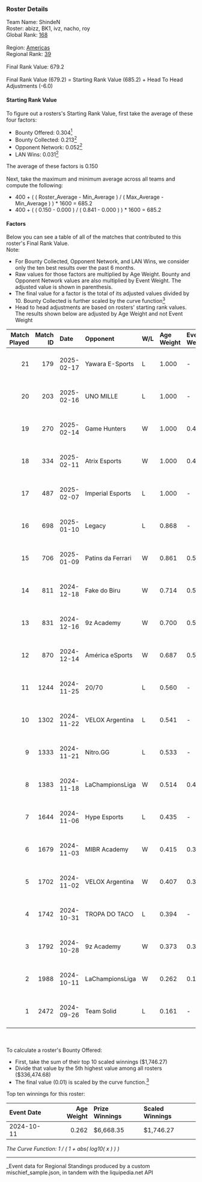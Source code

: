 ### Roster Details<br />
Team Name: ShindeN<br />
Roster: abizz, BK1, ivz, nacho, roy<br />
Global Rank: [168](../../standings_global_2025_03_01.md)<br />
<br />
Region: [Americas]( ../../standings_americas_2025_03_01.md)<br />
Regional Rank: [39]( ../../standings_americas_2025_03_01.md)<br />
<br />
Final Rank Value:  679.2<br />
<br />
Final Rank Value (679.2) = Starting Rank Value (685.2) + Head To Head Adjustments (-6.0)<br />

#### Starting Rank Value<br />
To figure out a rosters's Starting Rank Value, first take the average of these four factors:<br />
- Bounty Offered: 0.304[<sup>1</sup>](#table2)
- Bounty Collected: 0.213[<sup>2</sup>](#table1)
- Opponent Network: 0.052[<sup>2</sup>](#table1)
- LAN Wins: 0.031[<sup>2</sup>](#table1)

The average of these factors is 0.150<br />
<br />
Next, take the maximum and minimum average across all teams and compute the following:<br />
- 400 + ( ( Roster_Average - Min_Average ) / ( Max_Average - Min_Average ) ) * 1600 = 685.2
- 400 + ( ( 0.150 - 0.000 ) / ( 0.841 - 0.000 ) ) * 1600 = 685.2


#### Factors<br />
Below you can see a table of all of the matches that contributed to this roster's Final Rank Value.<br />
Note:<br />

- For Bounty Collected, Opponent Network, and LAN Wins, we consider only the ten best results over the past 6 months.
- Raw values for those factors are multiplied by Age Weight. Bounty and Opponent Network values are also multiplied by Event Weight. The adjusted value is shown in parenthesis.
- The final value for a factor is the total of its adjusted values divided by 10. Bounty Collected is further scaled by the curve function[<sup>3</sup>](#curveFunction)
- Head to head adjustments are based on rosters' starting rank values. The results shown below are adjusted by Age Weight and not Event Weight
<span id="table1"></span><br />


| Match Played | Match ID | Date       | Opponent          | W/L | Age Weight | Event Weight | Bounty Collected | Opponent Network | LAN Wins  | H2H Adj. | Roster                           |
| -: | -: | :- | :- | :- | :- | :- | :- | :- | :- | -: | :- |
|           21 |      179 | 2025-02-17 | Yawara E-Sports   | L   | 1.000      | -            | -                | -                | -         |   -16.71 | abizz, BK1, ivz, nacho, roy      |
|           20 |      203 | 2025-02-16 | UNO MILLE         | L   | 1.000      | -            | -                | -                | -         |   -14.21 | abizz, BK1, ivz, nacho, roy      |
|           19 |      270 | 2025-02-14 | Game Hunters      | W   | 1.000      | 0.484        | 0.001 (0.000)    | 0.302 (0.146)    | 0 (0.000) |    13.81 | abizz, BK1, ivz, nacho, roy      |
|           18 |      334 | 2025-02-11 | Atrix Esports     | W   | 1.000      | 0.484        | 0.001 (0.001)    | 0.037 (0.018)    | 0 (0.000) |    11.73 | abizz, BK1, ivz, nacho, roy      |
|           17 |      487 | 2025-02-07 | Imperial Esports  | L   | 1.000      | -            | -                | -                | -         |    -2.53 | abizz, BK1, ivz, nacho, roy      |
|           16 |      698 | 2025-01-10 | Legacy            | L   | 0.868      | -            | -                | -                | -         |    -4.38 | abizz, BK1, ivz, relentless, roy |
|           15 |      706 | 2025-01-09 | Patins da Ferrari | W   | 0.861      | 0.504        | 0.000 (0.000)    | 0.128 (0.055)    | 0 (0.000) |     8.77 | abizz, BK1, ivz, relentless, roy |
|           14 |      811 | 2024-12-18 | Fake do Biru      | W   | 0.714      | 0.514        | 0.000 (0.000)    | 0.194 (0.071)    | 0 (0.000) |     8.52 | abizz, BK1, ivz, relentless, roy |
|           13 |      831 | 2024-12-16 | 9z Academy        | W   | 0.700      | 0.515        | 0.000 (0.000)    | 0.210 (0.076)    | 0 (0.000) |     6.87 | abizz, BK1, ivz, relentless, roy |
|           12 |      870 | 2024-12-14 | América eSports   | W   | 0.687      | 0.517        | 0.000 (0.000)    | -                | 0 (0.000) |     3.98 | abizz, BK1, ivz, relentless, roy |
|           11 |     1244 | 2024-11-25 | 20/70             | L   | 0.560      | -            | -                | -                | -         |   -10.21 | abizz, BK1, ivz, relentless, roy |
|           10 |     1302 | 2024-11-22 | VELOX Argentina   | L   | 0.541      | -            | -                | -                | -         |   -12.27 | abizz, BK1, ivz, relentless, roy |
|            9 |     1333 | 2024-11-21 | Nitro.GG          | L   | 0.533      | -            | -                | -                | -         |    -8.53 | abizz, BK1, ivz, relentless, roy |
|            8 |     1383 | 2024-11-18 | LaChampionsLiga   | W   | 0.514      | 0.446        | 0.003 (0.001)    | 0.199 (0.046)    | 0 (0.000) |     6.74 | abizz, BK1, ivz, relentless, roy |
|            7 |     1644 | 2024-11-06 | Hype Esports      | L   | 0.435      | -            | -                | -                | -         |    -7.11 | abizz, BK1, ivz, relentless, roy |
|            6 |     1679 | 2024-11-03 | MIBR Academy      | W   | 0.415      | 0.371        | 0.001 (0.000)    | 0.328 (0.050)    | 0 (0.000) |     6.05 | abizz, BK1, ivz, relentless, roy |
|            5 |     1702 | 2024-11-02 | VELOX Argentina   | W   | 0.407      | 0.371        | 0.000 (0.000)    | 0.121 (0.018)    | 0 (0.000) |     3.61 | abizz, BK1, ivz, relentless, roy |
|            4 |     1742 | 2024-10-31 | TROPA DO TACO     | L   | 0.394      | -            | -                | -                | -         |    -6.13 | abizz, BK1, ivz, relentless, roy |
|            3 |     1792 | 2024-10-28 | 9z Academy        | W   | 0.373      | 0.371        | -                | 0.210 (0.029)    | -         |     3.43 | abizz, BK1, ivz, relentless, roy |
|            2 |     1988 | 2024-10-11 | LaChampionsLiga   | W   | 0.262      | 0.143        | 0.003 (0.000)    | 0.199 (0.007)    | 1 (0.262) |     3.77 | abizz, BK1, ivz, relentless, roy |
|            1 |     2472 | 2024-09-26 | Team Solid        | L   | 0.161      | -            | -                | -                | -         |    -1.22 | abizz, BK1, ivz, relentless, roy |

<br />
<span id="table2"></span><br />
To calculate a roster's Bounty Offered:<br />

- First, take the sum of their top 10 scaled winnings ($1,746.27)
- Divide that value by the 5th highest value among all rosters ($336,474.68)
- The final value (0.01) is scaled by the curve function.[<sup>3</sup>](#curveFunction)

Top ten winnings for this roster:<br />

| Event Date | Age Weight | Prize Winnings | Scaled Winnings |
| :- | -: | :- | :- |
| 2024-10-11 |      0.262 | $6,668.35      | $1,746.27       |


<span id="curveFunction"></span>_The Curve Function: 1 / ( 1 + abs( log10( x ) ) )_<br />

---
_Event data for Regional Standings produced by a custom mischief_sample.json, in tandem with the liquipedia.net API<br />
